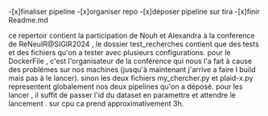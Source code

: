 -[x]finaliser pipeline
-[x]organiser repo
-[x]déposer pipeline sur tira 
-[x]finir Readme.md

ce repertoir contient la participation de Nouh et Alexandra à la conference de ReNeuIR@SIGIR2024 , le dossier test_recherches contient que des tests et des fichiers qu'on a tester avec plusieurs configurations.
pour le DockerFile , c'est l'organisateur de la conférence qui nous l'a fait à cause des problémes sur nos machines (jusqu'à maintenant j'arrive a faire l build mais pas à le lancer).
sinon les deux fichiers my_chercher.py et plaid-x.py representent globalement nos deux pipelines qu'on a déposé.
pour les lancer , il suffit de passer l'id du dataset en paramettre et attendre le lancement . sur cpu ca prend approximativement 3h.
 

